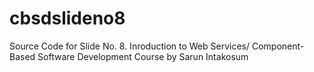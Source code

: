 # cbsdslideno8
Source Code for Slide No. 8. Inroduction to Web Services/
Component-Based Software Development Course by Sarun Intakosum
